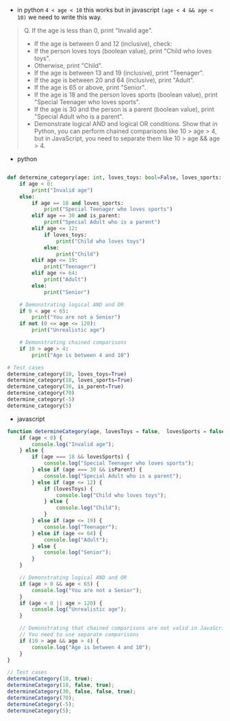 - in python `4 < age < 10` this works but in javascript `(age < 4 && age < 10)` we need to write this way.

> Q. If the age is less than 0, print "Invalid age".
> - If the age is between 0 and 12 (inclusive), check:
> - If the person loves toys (boolean value), print "Child who loves toys".
> - Otherwise, print "Child".
> - If the age is between 13 and 19 (inclusive), print "Teenager".
> - If the age is between 20 and 64 (inclusive), print "Adult".
> - If the age is 65 or above, print "Senior".
> - If the age is 18 and the person loves sports (boolean value), print "Special Teenager who loves sports".
> - If the age is 30 and the person is a parent (boolean value), print "Special Adult who is a parent".
> - Demonstrate logical AND and logical OR conditions.
Show that in Python, you can perform chained comparisons like 10 > age > 4, but in JavaScript, you need to separate them like 10 > age && age > 4.

- python

```python

def determine_category(age: int, loves_toys: bool=False, loves_sports: bool=False, is_parent: bool=False) -> None:
    if age < 0:
        print("Invalid age")
    else:
        if age == 18 and loves_sports:
            print("Special Teenager who loves sports")
        elif age == 30 and is_parent:
            print("Special Adult who is a parent")
        elif age <= 12:
            if loves_toys:
                print("Child who loves toys")
            else:
                print("Child")
        elif age <= 19:
            print("Teenager")
        elif age <= 64:
            print("Adult")
        else:
            print("Senior")

    # Demonstrating logical AND and OR
    if 0 < age < 65:
        print("You are not a Senior")
    if not (0 <= age <= 120):
        print("Unrealistic age")

    # Demonstrating chained comparisons
    if 10 > age > 4:
        print("Age is between 4 and 10")

# Test cases
determine_category(10, loves_toys=True)
determine_category(18, loves_sports=True)
determine_category(30, is_parent=True)
determine_category(70)
determine_category(-5)
determine_category(5)
```

- javascript

```javascript
function determineCategory(age, lovesToys = false,  lovesSports = false, isParent = false) {
    if (age < 0) {
        console.log("Invalid age");
    } else {
        if (age === 18 && lovesSports) {
            console.log("Special Teenager who loves sports");
        } else if (age === 30 && isParent) {
            console.log("Special Adult who is a parent");
        } else if (age <= 12) {
            if (lovesToys) {
                console.log("Child who loves toys");
            } else {
                console.log("Child");
            }
        } else if (age <= 19) {
            console.log("Teenager");
        } else if (age <= 64) {
            console.log("Adult");
        } else {
            console.log("Senior");
        }
    }

    // Demonstrating logical AND and OR
    if (age > 0 && age < 65) {
        console.log("You are not a Senior");
    }
    if (age < 0 || age > 120) {
        console.log("Unrealistic age");
    }

    // Demonstrating that chained comparisons are not valid in JavaScript
    // You need to use separate comparisons
    if (10 > age && age > 4) {
        console.log("Age is between 4 and 10");
    }
}

// Test cases
determineCategory(10, true);
determineCategory(18, false, true);
determineCategory(30, false, false, true);
determineCategory(70);
determineCategory(-5);
determineCategory(5);
```